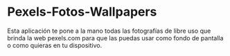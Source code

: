 # Pexels-Fotos-Wallpapers
Esta aplicación te pone a la mano todas las fotografías de libre uso que brinda la web pexels.com para que las puedas usar como fondo de pantalla o como quieras en tu dispositivo.


